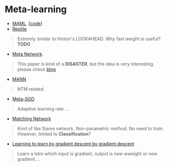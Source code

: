 # Meta-learning 

* [MAML](https://arxiv.org/pdf/1703.03400.pdf). [[code](https://github.com/dragen1860/MAML-Pytorch)]
* [Reptile](https://arxiv.org/abs/1803.02999)
> Extremly simliar to Hinton's LOOKAHEAD. Why fast weight is useful? **TODO**
* [Meta Network](https://arxiv.org/abs/1703.00837). 	
> This paper is kind of a **DISASTER**, but the idea is very interesting. please check [blog](https://lilianweng.github.io/lil-log/2018/11/30/meta-learning.html)
* [MANN](http://proceedings.mlr.press/v48/santoro16.pdf) 
> NTM related. 
* [Meta-SGD](https://arxiv.org/abs/1707.09835)
> Adaptive learning rate ... 
* [Matching Network](https://arxiv.org/abs/1606.04080)
> Kind of like Siame network. Non-parametric method. No need to train. However, limited to **Classification**? 
* [Learning to learn by gradient descent by gradient descent](https://arxiv.org/abs/1606.04474)
> Learn a lstm which input is gradient, output is new wweight or new gradient. .. 

